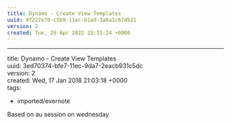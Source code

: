```yaml
---
title: Dynamo - Create View Templates
uuid: 9f227e70-c5b9-11ec-b1ad-3a6a1c67db21
version: 2
created: Tue, 26 Apr 2022 23:31:24 +0000
---
```


---

title: Dynamo - Create View Templates\
uuid: 3ed70374-bfe7-11ec-9da7-2eacb931c5dc\
version: 2\
created: Wed, 17 Jan 2018 21:03:18 +0000\
tags:

- imported/evernote

Based on au session on wednesday